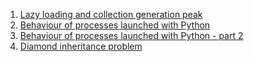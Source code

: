 1. [Lazy loading and collection generation peak](https://github.com/wsoll/articles/blob/main/1-iterables-memory-tracing.md)
2. [Behaviour of processes launched with Python](https://github.com/wsoll/articles/blob/main/2-launching-processes.md)
3. [Behaviour of processes launched with Python - part 2](https://github.com/wsoll/articles/blob/main/3-launching-processes-2.md)
4. [Diamond inheritance problem](https://github.com/wsoll/articles/blob/main/4-diamond-inheritance-problem.md)
